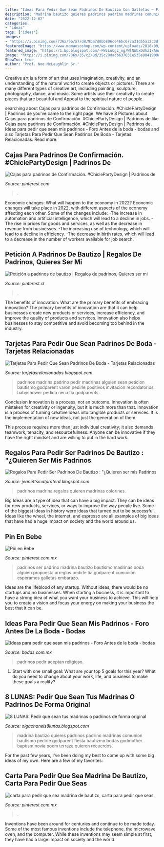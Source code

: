 ```yaml
---
title: "Ideas Para Pedir Que Sean Padrinos De Bautizo Con Galletas ~ Pin En Bebe"
description: "Madrina bautizo quieres padrinos padrino madrinas comunion bautismo pedirle godparent fiesta bautizmo bodas godmother baptism novia poem terraza quieren recuerdos"
date: "2022-12-02"
categories:
- "ideas"
tags: ["ideas"]
images:
- "https://i.pinimg.com/736x/9b/a7/d8/9ba7d8bb806ce46bc672a31d55a12c3d.jpg"
featuredImage: "https://www.mamaososhop.com/wp-content/uploads/2018/09/tarjeta-imnquieres-ser-mi-madrina-detalle-bautizo-regalo-madrina-.jpg"
featured_image: "https://1.bp.blogspot.com/-FWzLuCgz_ng/WlNWbxDdhzI/AAAAAAAAQZI/pnhqRoBf_gYe40lNBenfxUjdPR7u-k5PgCLcBGAs/s1600/13a8f9009016aab06713607c117a3417.jpg"
image: "https://i.pinimg.com/736x/35/c2/8d/35c28dadb637831e535e9041909ae187.jpg"
ShowToc: true
author: "Prof. Noe McLaughlin Sr."
---
```



Creative art is a form of art that uses imagination, creativity, and an understanding of the natural world to create objects or pictures. There are many different types of creative art, including painting, sculpture, photography, dance, and music. Some artists use their creativity to create pieces that are beautiful and Appeal to the spiritual nature of people.

	

		
searching about Cajas para padrinos de Confirmación. #ChiclePartyDesign | Padrinos de you've came to the right page. We have 8 Pictures about Cajas para padrinos de Confirmación. #ChiclePartyDesign | Padrinos de like Cajas para padrinos de Confirmación. #ChiclePartyDesign | Padrinos de, Ideas para pedir que sean mis padrinos - Foro Antes de la boda - bodas and also Tarjetas Para Pedir Que Sean Padrinos De Boda - Tarjetas Relacionadas. Read more:
		
    
## Cajas Para Padrinos De Confirmación. #ChiclePartyDesign | Padrinos De

<img loading=lazy src="https://i.pinimg.com/736x/9b/a7/d8/9ba7d8bb806ce46bc672a31d55a12c3d.jpg" onerror="this.onerror=null;this.src='https://tse4.mm.bing.net/th?id=OIP.y3yI9MDtPrCdvoErubcSJgHaJ3&amp;pid=15.1';" alt="Cajas para padrinos de Confirmación. #ChiclePartyDesign | Padrinos de">

_Source: pinterest.com_

>. 

	

Economic changes: What will happen to the economy in 2022?
Economic changes will take place in 2022, with different aspects of the economy affecting each other. Some of the changes include: 
-The increase in automation and artificial intelligence, which will lead to a decline in jobs. 
-The rise in prices for goods and services, as well as the decrease in revenue from businesses. 
-The increasing use of technology, which will lead to a decline in efficiency. 
-The decrease in birth rates, which will lead to a decrease in the number of workers available for job search.

    
## Petición A Padrinos De Bautizo | Regalos De Padrinos, Quieres Ser Mi

<img loading=lazy src="https://i.pinimg.com/736x/a7/e2/84/a7e2846e0322d7e755356b3fcd0fd5d5.jpg" onerror="this.onerror=null;this.src='https://tse3.mm.bing.net/th?id=OIP._gC6462UAc_Xc8A1DVKptQHaFj&amp;pid=15.1';" alt="Petición a padrinos de bautizo | Regalos de padrinos, Quieres ser mi">

_Source: pinterest.cl_

>. 

	

The benefits of innovation: What are the primary benefits of embracing innovation?
The primary benefits of innovation are that it can help businesses create new products or services, increase efficiency, and improve the quality of products and services. Innovation also helps businesses to stay competitive and avoid becoming too behind in the industry.

    
## Tarjetas Para Pedir Que Sean Padrinos De Boda - Tarjetas Relacionadas

<img loading=lazy src="https://i.pinimg.com/564x/99/bc/5e/99bc5eb54010a98b020a82ccd16d67ba.jpg" onerror="this.onerror=null;this.src='https://tse1.mm.bing.net/th?id=OIP.6yK6b5oH3IpSQ-Zdn5dcigHaJ4&amp;pid=15.1';" alt="Tarjetas Para Pedir Que Sean Padrinos De Boda - Tarjetas Relacionadas">

_Source: tarjetasrelacionadas.blogspot.com_

>padrinos madrina padrino pedir madrinas alguien sean peticion bautismo godparent varon pedirle positivos invitacion recordatorios babyshower pedida nena tía godparents. 

	

Conclusion
Innovation is a process, not an outcome.
Innovation is often mistaken for creativity or ingenuity, but it is much more than that. Innovation is a process of turning creative ideas into tangible products or services. It is the implementation of new ideas, not just the generation of them.

This process requires more than just individual creativity; it also demands teamwork, tenacity, and resourcefulness. Anyone can be innovative if they have the right mindset and are willing to put in the hard work.

    
## Regalos Para Pedir Ser Padrinos De Bautizo : &quot;¿Quieren Ser Mis Padrinos

<img loading=lazy src="https://www.mamaososhop.com/wp-content/uploads/2018/09/tarjeta-imnquieres-ser-mi-madrina-detalle-bautizo-regalo-madrina-.jpg" onerror="this.onerror=null;this.src='https://tse1.mm.bing.net/th?id=OIP.CqHG97CMyvJYtyvrJZqkfgHaE8&amp;pid=15.1';" alt="Regalos Para Pedir Ser Padrinos De Bautizo : &quot;¿Quieren ser mis Padrinos">

_Source: jeanettsmatpraterd.blogspot.com_

>padrinos madrina regalos quieren madrinas colorines. 

	

Big Ideas are a type of idea that can have a big impact. They can be ideas for new products, services, or ways to improve the way people live. Some of the biggest ideas in history were ideas that turned out to be successful. Ideas like the wheel, the internet, and espresso are all examples of big ideas that have had a huge impact on society and the world around us.

    
## Pin En Bebe

<img loading=lazy src="https://i.pinimg.com/736x/35/c2/8d/35c28dadb637831e535e9041909ae187.jpg" onerror="this.onerror=null;this.src='https://tse3.mm.bing.net/th?id=OIP.3ScQyddwGPD-MWGXzqdqZAHaJ3&amp;pid=15.1';" alt="Pin en Bebe">

_Source: pinterest.com.mx_

>padrinos ser padrino madrina bautizo bautismo madrinas boda alguien propuesta arreglos pedirle tía godparent comunión esperamos galletas embarazo. 

	

Ideas are the lifeblood of any startup. Without ideas, there would be no startups and no businesses. When starting a business, it is important to have a strong idea of what you want your business to achieve. This will help you to create a vision and focus your energy on making your business the best that it can be.

    
## Ideas Para Pedir Que Sean Mis Padrinos - Foro Antes De La Boda - Bodas

<img loading=lazy src="https://cdn0.bodas.com.mx/usr/0/0/7/0/cfb_1519353.jpg" onerror="this.onerror=null;this.src='https://tse3.mm.bing.net/th?id=OIP.GjYngeeE_C6IMieYq8LRLgHaGa&amp;pid=15.1';" alt="Ideas para pedir que sean mis padrinos - Foro Antes de la boda - bodas">

_Source: bodas.com.mx_

>padrinos pedir aceptan religioso. 

	

1. Start with one small goal: What are your top 5 goals for this year? What do you need to change about your work, life, and business to make these goals a reality? 

    
## 8 LUNAS: Pedir Que Sean Tus Madrinas O Padrinos De Forma Original

<img loading=lazy src="https://1.bp.blogspot.com/-FWzLuCgz_ng/WlNWbxDdhzI/AAAAAAAAQZI/pnhqRoBf_gYe40lNBenfxUjdPR7u-k5PgCLcBGAs/s1600/13a8f9009016aab06713607c117a3417.jpg" onerror="this.onerror=null;this.src='https://tse1.mm.bing.net/th?id=OIP.YvAIMeSAJk4v7-N78h6LQwHaJ4&amp;pid=15.1';" alt="8 LUNAS: Pedir que sean tus madrinas o padrinos de forma original">

_Source: olgachanels8lunas.blogspot.com_

>madrina bautizo quieres padrinos padrino madrinas comunion bautismo pedirle godparent fiesta bautizmo bodas godmother baptism novia poem terraza quieren recuerdos. 

	

For the past few years, I've been doing my best to come up with some big ideas of my own. Here are a few of my favorites: 

    
## Carta Para Pedir Que Sea Madrina De Bautizo, Carta Para Pedir Que Seas

<img loading=lazy src="https://i.pinimg.com/736x/d0/35/64/d03564138dc45980d338884c710418a0.jpg" onerror="this.onerror=null;this.src='https://tse4.mm.bing.net/th?id=OIP.OeILPJQ1-pGdrOFRzXzYmwHaJ3&amp;pid=15.1';" alt="carta para pedir que sea madrina de bautizo, carta para pedir que seas">

_Source: pinterest.com.mx_

>. 

	

Inventions have been around for centuries and continue to be made today. Some of the most famous inventions include the telephone, the microwave oven, and the computer. While these inventions may seem simple at first, they have had a large impact on society and the world.

